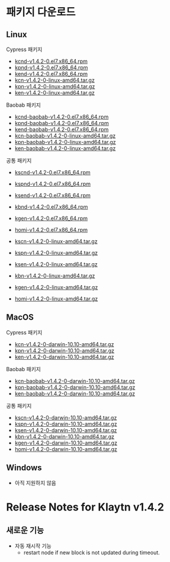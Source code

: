 # 패키지 다운로드 <a id="package-downloads"></a>

## Linux <a id="linux"></a>

Cypress 패키지
- [kcnd-v1.4.2-0.el7.x86_64.rpm](http://packages.klaytn.net/klaytn/v1.4.2/kcnd-v1.4.2-0.el7.x86_64.rpm)
- [kpnd-v1.4.2-0.el7.x86_64.rpm](http://packages.klaytn.net/klaytn/v1.4.2/kpnd-v1.4.2-0.el7.x86_64.rpm)
- [kend-v1.4.2-0.el7.x86_64.rpm](http://packages.klaytn.net/klaytn/v1.4.2/kend-v1.4.2-0.el7.x86_64.rpm)
- [kcn-v1.4.2-0-linux-amd64.tar.gz](http://packages.klaytn.net/klaytn/v1.4.2/kcn-v1.4.2-0-linux-amd64.tar.gz)
- [kpn-v1.4.2-0-linux-amd64.tar.gz](http://packages.klaytn.net/klaytn/v1.4.2/kpn-v1.4.2-0-linux-amd64.tar.gz)
- [ken-v1.4.2-0-linux-amd64.tar.gz](http://packages.klaytn.net/klaytn/v1.4.2/ken-v1.4.2-0-linux-amd64.tar.gz)

Baobab 패키지
- [kcnd-baobab-v1.4.2-0.el7.x86_64.rpm](http://packages.klaytn.net/klaytn/v1.4.2/kcnd-baobab-v1.4.2-0.el7.x86_64.rpm)
- [kpnd-baobab-v1.4.2-0.el7.x86_64.rpm](http://packages.klaytn.net/klaytn/v1.4.2/kpnd-baobab-v1.4.2-0.el7.x86_64.rpm)
- [kend-baobab-v1.4.2-0.el7.x86_64.rpm](http://packages.klaytn.net/klaytn/v1.4.2/kend-baobab-v1.4.2-0.el7.x86_64.rpm)
- [kcn-baobab-v1.4.2-0-linux-amd64.tar.gz](http://packages.klaytn.net/klaytn/v1.4.2/kcn-baobab-v1.4.2-0-linux-amd64.tar.gz)
- [kpn-baobab-v1.4.2-0-linux-amd64.tar.gz](http://packages.klaytn.net/klaytn/v1.4.2/kpn-baobab-v1.4.2-0-linux-amd64.tar.gz)
- [ken-baobab-v1.4.2-0-linux-amd64.tar.gz](http://packages.klaytn.net/klaytn/v1.4.2/ken-baobab-v1.4.2-0-linux-amd64.tar.gz)

공통 패키지
- [kscnd-v1.4.2-0.el7.x86_64.rpm](http://packages.klaytn.net/klaytn/v1.4.2/kscnd-v1.4.2-0.el7.x86_64.rpm)
- [kspnd-v1.4.2-0.el7.x86_64.rpm](http://packages.klaytn.net/klaytn/v1.4.2/kspnd-v1.4.2-0.el7.x86_64.rpm)
- [ksend-v1.4.2-0.el7.x86_64.rpm](http://packages.klaytn.net/klaytn/v1.4.2/ksend-v1.4.2-0.el7.x86_64.rpm)
- [kbnd-v1.4.2-0.el7.x86_64.rpm](http://packages.klaytn.net/klaytn/v1.4.2/kbnd-v1.4.2-0.el7.x86_64.rpm)
- [kgen-v1.4.2-0.el7.x86_64.rpm](http://packages.klaytn.net/klaytn/v1.4.2/kgen-v1.4.2-0.el7.x86_64.rpm)
- [homi-v1.4.2-0.el7.x86_64.rpm](http://packages.klaytn.net/klaytn/v1.4.2/homi-v1.4.2-0.el7.x86_64.rpm)

- [kscn-v1.4.2-0-linux-amd64.tar.gz](http://packages.klaytn.net/klaytn/v1.4.2/kscn-v1.4.2-0-linux-amd64.tar.gz)
- [kspn-v1.4.2-0-linux-amd64.tar.gz](http://packages.klaytn.net/klaytn/v1.4.2/kspn-v1.4.2-0-linux-amd64.tar.gz)
- [ksen-v1.4.2-0-linux-amd64.tar.gz](http://packages.klaytn.net/klaytn/v1.4.2/ksen-v1.4.2-0-linux-amd64.tar.gz)
- [kbn-v1.4.2-0-linux-amd64.tar.gz](http://packages.klaytn.net/klaytn/v1.4.2/kbn-v1.4.2-0-linux-amd64.tar.gz)
- [kgen-v1.4.2-0-linux-amd64.tar.gz](http://packages.klaytn.net/klaytn/v1.4.2/kgen-v1.4.2-0-linux-amd64.tar.gz)
- [homi-v1.4.2-0-linux-amd64.tar.gz](http://packages.klaytn.net/klaytn/v1.4.2/homi-v1.4.2-0-linux-amd64.tar.gz)


## MacOS <a id="macos"></a>

Cypress 패키지
- [kcn-v1.4.2-0-darwin-10.10-amd64.tar.gz](http://packages.klaytn.net/klaytn/v1.4.2/kcn-v1.4.2-0-darwin-10.10-amd64.tar.gz)
- [kpn-v1.4.2-0-darwin-10.10-amd64.tar.gz](http://packages.klaytn.net/klaytn/v1.4.2/kpn-v1.4.2-0-darwin-10.10-amd64.tar.gz)
- [ken-v1.4.2-0-darwin-10.10-amd64.tar.gz](http://packages.klaytn.net/klaytn/v1.4.2/ken-v1.4.2-0-darwin-10.10-amd64.tar.gz)

Baobab 패키지
- [kcn-baobab-v1.4.2-0-darwin-10.10-amd64.tar.gz](http://packages.klaytn.net/klaytn/v1.4.2/kcn-baobab-v1.4.2-0-darwin-10.10-amd64.tar.gz)
- [kpn-baobab-v1.4.2-0-darwin-10.10-amd64.tar.gz](http://packages.klaytn.net/klaytn/v1.4.2/kpn-baobab-v1.4.2-0-darwin-10.10-amd64.tar.gz)
- [ken-baobab-v1.4.2-0-darwin-10.10-amd64.tar.gz](http://packages.klaytn.net/klaytn/v1.4.2/ken-baobab-v1.4.2-0-darwin-10.10-amd64.tar.gz)

공통 패키지
- [kscn-v1.4.2-0-darwin-10.10-amd64.tar.gz](http://packages.klaytn.net/klaytn/v1.4.2/kscn-v1.4.2-0-darwin-10.10-amd64.tar.gz)
- [kspn-v1.4.2-0-darwin-10.10-amd64.tar.gz](http://packages.klaytn.net/klaytn/v1.4.2/kspn-v1.4.2-0-darwin-10.10-amd64.tar.gz)
- [ksen-v1.4.2-0-darwin-10.10-amd64.tar.gz](http://packages.klaytn.net/klaytn/v1.4.2/ksen-v1.4.2-0-darwin-10.10-amd64.tar.gz)
- [kbn-v1.4.2-0-darwin-10.10-amd64.tar.gz](http://packages.klaytn.net/klaytn/v1.4.2/kbn-v1.4.2-0-darwin-10.10-amd64.tar.gz)
- [kgen-v1.4.2-0-darwin-10.10-amd64.tar.gz](http://packages.klaytn.net/klaytn/v1.4.2/kgen-v1.4.2-0-darwin-10.10-amd64.tar.gz)
- [homi-v1.4.2-0-darwin-10.10-amd64.tar.gz](http://packages.klaytn.net/klaytn/v1.4.2/homi-v1.4.2-0-darwin-10.10-amd64.tar.gz)


## Windows <a id="windows"></a>

- 아직 지원하지 않음


# Release Notes for Klaytn v1.4.2 <a id="release-notes-for-klaytn-v1-4-2"></a>

## 새로운 기능 <a id="new-features"></a>
- 자동 재시작 기능
  - restart node if new block is not updated during timeout.
